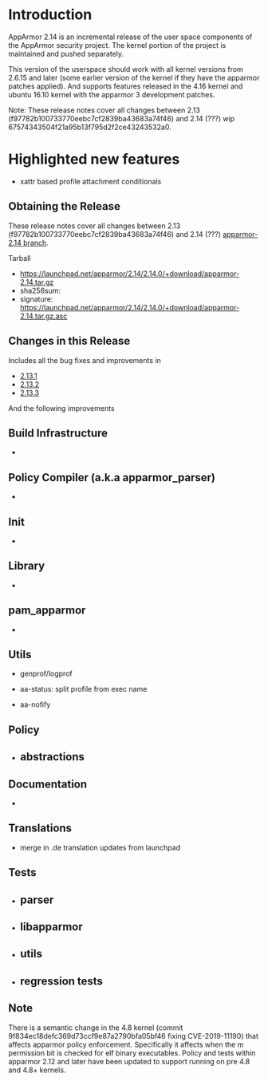 # Introduction

AppArmor 2.14 is an incremental release of the user space components
of the AppArmor security project. The kernel portion of the project
is maintained and pushed separately.

This version of the userspace should work with all kernel versions from
2.6.15 and later (some earlier version of the kernel if they have the
apparmor patches applied). And supports features released in the 4.16
kernel and ubuntu 16.10 kernel with the apparmor 3 development patches.

Note: These release notes cover all changes between 2.13 (f97782b100733770eebc7cf2839ba43683a74f46)
and 2.14 (???) wip 67574343504f21a95b13f795d2f2ce43243532a0.

# Highlighted new features

- xattr based profile attachment conditionals

## Obtaining the Release
These release notes cover all changes between 2.13 (f97782b100733770eebc7cf2839ba43683a74f46) and 2.14 (???) [apparmor-2.14 branch](https://gitlab.com/apparmor/apparmor/tree/apparmor-2.14).

Tarball
-   <https://launchpad.net/apparmor/2.14/2.14.0/+download/apparmor-2.14.tar.gz>
-   sha256sum: 
-   signature: <https://launchpad.net/apparmor/2.14/2.14.0/+download/apparmor-2.14.tar.gz.asc>

## Changes in this Release

Includes all the bug fixes and improvements in
- [2.13.1](Release_Notes_2.13.1)
- [2.13.2](Release_Notes_2.13.2)
- [2.13.3](Release_Notes_2.13.3)



And the following improvements

## Build Infrastructure
-

## Policy Compiler (a.k.a apparmor\_parser)
-


## Init

-


## Library

-

## pam_apparmor

-


## Utils

-   genprof/logprof

-   aa-status: split profile from exec name
-   aa-nofify



## Policy

-   abstractions
    - 


## Documentation
-

## Translations

-   merge in .de translation updates from launchpad


## Tests

-   parser
    -
-   libapparmor
    -   
-   utils
    -  
-   regression tests
    -   

## Note

There is a semantic change in the 4.8 kernel (commit
9f834ec18defc369d73ccf9e87a2790bfa05bf46 fixing CVE-2019-11190) that affects apparmor policy
enforcement. Specifically it affects when the m permission bit is
checked for elf binary executables. Policy and tests within apparmor
2.12 and later have been updated to support running on pre 4.8 and 4.8+ kernels.
